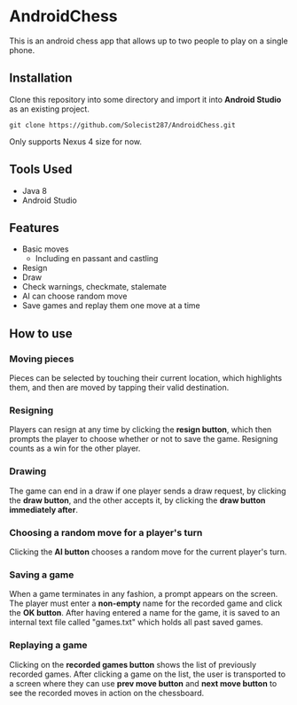 # AndroidChess
This is an android chess app that allows up to two people to play on a single phone.
## Installation
Clone this repository into some directory and import it into **Android Studio** as an existing project.
```
git clone https://github.com/Solecist287/AndroidChess.git
```
Only supports Nexus 4 size for now.
## Tools Used
* Java 8
* Android Studio
## Features
* Basic moves
    * Including en passant and castling
* Resign
* Draw
* Check warnings, checkmate, stalemate
* AI can choose random move
* Save games and replay them one move at a time
## How to use
### Moving pieces
Pieces can be selected by touching their current location, which highlights them, and then are moved by tapping their valid destination.
### Resigning
Players can resign at any time by clicking the **resign button**, which then prompts the player to choose whether or not to save the game. Resigning counts as a win for the other player.
### Drawing
The game can end in a draw if one player sends a draw request, by clicking the **draw button**, and the other accepts it, by clicking the **draw button immediately after**.
### Choosing a random move for a player's turn
Clicking the **AI button** chooses a random move for the current player's turn.
### Saving a game
When a game terminates in any fashion, a prompt appears on the screen. The player must enter a **non-empty** name for the recorded game and click the **OK button**. After having entered a name for the game, it is saved to an internal text file called "games.txt" which holds all past saved games.
### Replaying a game
Clicking on the **recorded games button** shows the list of previously recorded games. After clicking a game on the list, the user is transported to a screen where they can use **prev move button** and **next move button** to see the recorded moves in action on the chessboard.
